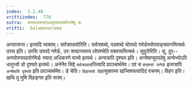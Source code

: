 ```yaml
---
index:  3.2.48
vrittiindex:  776
sutra:  अन्ताऽत्यन्ताऽध्वदूरपारसर्वानन्तेषु डः
vritti:  balamanorama 
---
```


अन्तात्यन्त। इत्यादि व्यक्तम्। सर्वत्रपन्नयोरिति। सर्वत्रशब्दे, पन्नशब्दे चोपपदे गमेर्डस्योपसङ्ख्यानमित्यर्थः उरस इति। उरसि उपपदे गमेर्डः, उरः शब्दान्त्यस्य लोपश्चेति वक्तव्यमित्यर्थः। सुदुरोरिति। सु, दुर्-- अनयोरुपपदयोर्गमेर्डः स्यात् अधिकरणे वाच्ये इत्यर्थः। अन्यत्रापि दृश्यत इति। अन्येष्वप्युपपदेषु अन्येभ्योऽपि धातुभ्यो डो दृश्यते इत्यर्थः। अनेनैव सिद्दे `सर्वत्रपन्नयो`रित्यादि प्रपञ्चार्थमेव। एवं च `सप्तम्यां जनेर्डः` इत्यत्रापि `अन्येष्वपि दृश्यते` इति प्रपञ्चार्थमेव। डे चेति। `विहायसो विहे`त्युक्तस्य खज्विषयत्वादिदं वचनम्। विहग इति। खचि तु मुमि विहङ्गम इति रूपम्। 

